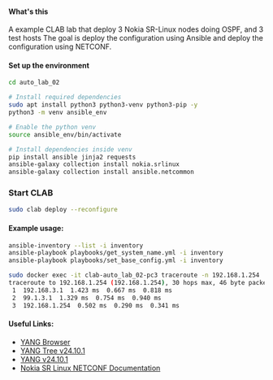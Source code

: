 #### What's this

A example CLAB lab that deploy 3 Nokia SR-Linux nodes doing OSPF, and 3 test hosts
The goal is deploy the configuration using Ansible and deploy the configuration using NETCONF.

#### Set up the environment

```bash
cd auto_lab_02

# Install required dependencies
sudo apt install python3 python3-venv python3-pip -y
python3 -m venv ansible_env

# Enable the python venv
source ansible_env/bin/activate

# Install dependencies inside venv
pip install ansible jinja2 requests
ansible-galaxy collection install nokia.srlinux
ansible-galaxy collection install ansible.netcommon
```

### Start CLAB
```bash
sudo clab deploy --reconfigure
```

#### Example usage:

```bash
ansible-inventory --list -i inventory
ansible-playbook playbooks/get_system_name.yml -i inventory
ansible-playbook playbooks/set_base_config.yml -i inventory

sudo docker exec -it clab-auto_lab_02-pc3 traceroute -n 192.168.1.254
traceroute to 192.168.1.254 (192.168.1.254), 30 hops max, 46 byte packets
 1  192.168.3.1  1.423 ms  0.667 ms  0.818 ms
 2  99.1.3.1  1.329 ms  0.754 ms  0.940 ms
 3  192.168.1.254  0.502 ms  0.290 ms  0.341 ms
```

#### Useful Links:

- [YANG Browser](https://learn.srlinux.dev/yang/browser/)
- [YANG Tree v24.10.1](https://yang.srlinux.dev/releases/v24.10.1/tree)
- [YANG v24.10.1](https://yang.srlinux.dev/v24.10.1)
- [Nokia SR Linux NETCONF Documentation](https://documentation.nokia.com/srlinux/24-10/books/system-mgmt/netconf.html)